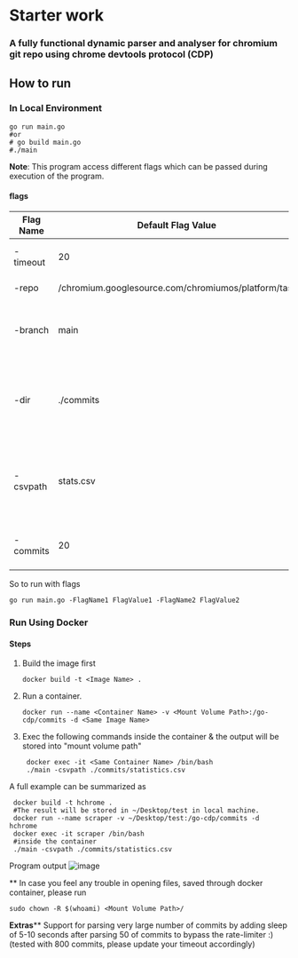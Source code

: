 # Starter work

### A fully functional dynamic parser and analyser for chromium git repo using chrome devtools protocol (CDP)

## How to run

### In Local Environment

```shell
go run main.go
#or
# go build main.go
#./main
```

**Note**: This program access different flags which can be passed during execution of the program.

#### flags

Flag Name | Default Flag Value | Usage |
---- | --- | --- |
-timeout  | 20 | context timeout in seconds|
-repo | /chromium.googlesource.com/chromiumos/platform/tast |Repository URL |
-branch  | main | branch name where the parser should run |
-dir | ./commits |  folder where parsed commit messages is going to be stored |
-csvpath |stats.csv  | csv file location where the details statistics is going to be stored |
-commits | 20 | Number of commits to be parsed|

So to run with flags

```shell
go run main.go -FlagName1 FlagValue1 -FlagName2 FlagValue2 
```

### Run Using Docker

#### Steps

1. Build the image first

    ```shell
    docker build -t <Image Name> .
    ```

2. Run a container.

    ```shell
    docker run --name <Container Name> -v <Mount Volume Path>:/go-cdp/commits -d <Same Image Name>
   ```

3. Exec the following commands inside the container & the output will be stored into "mount volume path"

    ```shell
     docker exec -it <Same Container Name> /bin/bash
     ./main -csvpath ./commits/statistics.csv
    ```

A full example can be summarized as

```shell
 docker build -t hchrome .
 #The result will be stored in ~/Desktop/test in local machine.
 docker run --name scraper -v ~/Desktop/test:/go-cdp/commits -d hchrome
 docker exec -it scraper /bin/bash
 #inside the container
 ./main -csvpath ./commits/statistics.csv
```

Program output
![image](https://user-images.githubusercontent.com/41498427/113560638-e7fa6a00-9620-11eb-98c3-ee42a98a36e3.png)

** In case you feel any trouble in opening files, saved through docker container, please run

```shell
sudo chown -R $(whoami) <Mount Volume Path>/
```

**Extras**** Support for parsing very large number of commits by adding sleep of 5-10 seconds after parsing 50 of commits to bypass the rate-limiter :) (tested with 800 commits, please update your timeout accordingly)
